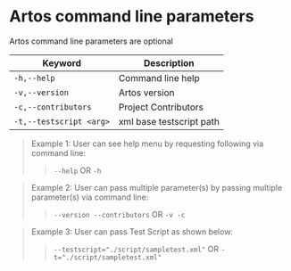 # Artos command line parameters

Artos command line parameters are optional

| Keyword					| Description 									|
|---------------------------|-----------------------------------------------|
|`-h,--help `    			|Command line help						       	|
|`-v,--version`				|Artos version						       	   	|
|`-c,--contributors` 		|Project Contributors					       	|
|`-t,--testscript <arg>` 	|xml base testscript path				       	|

>Example 1: User can see help menu by requesting following via command line:
>>`--help`
>>OR
>>`-h`

>Example 2: User can pass multiple parameter(s) by passing multiple parameter(s) via command line:
>>`--version --contributors`
>>OR
>>`-v -c`

>Example 3: User can pass Test Script as shown below:
>>`--testscript="./script/sampletest.xml"`
>>OR
>>`-t="./script/sampletest.xml"`